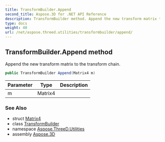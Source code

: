 ```yaml
---
title: TransformBuilder.Append
second_title: Aspose.3D for .NET API Reference
description: TransformBuilder method. Append the new transform matrix to the transform chain
type: docs
weight: 40
url: /net/aspose.threed.utilities/transformbuilder/append/
---
```

## TransformBuilder.Append method

Append the new transform matrix to the transform chain.

```csharp
public TransformBuilder Append(Matrix4 m)
```

| Parameter | Type | Description |
| --- | --- | --- |
| m | Matrix4 |  |

### See Also

* struct [Matrix4](../../matrix4/)
* class [TransformBuilder](../)
* namespace [Aspose.ThreeD.Utilities](../../transformbuilder/)
* assembly [Aspose.3D](../../../)


